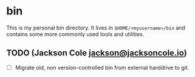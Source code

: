 # bin

This is my personal bin directory. It lives in `$HOME/<myusername>/bin`
and contains some more commonly used tools and utilities.

## TODO (Jackson Cole <jackson@jacksoncole.io>)
- [ ] Migrate old, non version-controlled bin from external harddrive to git.
